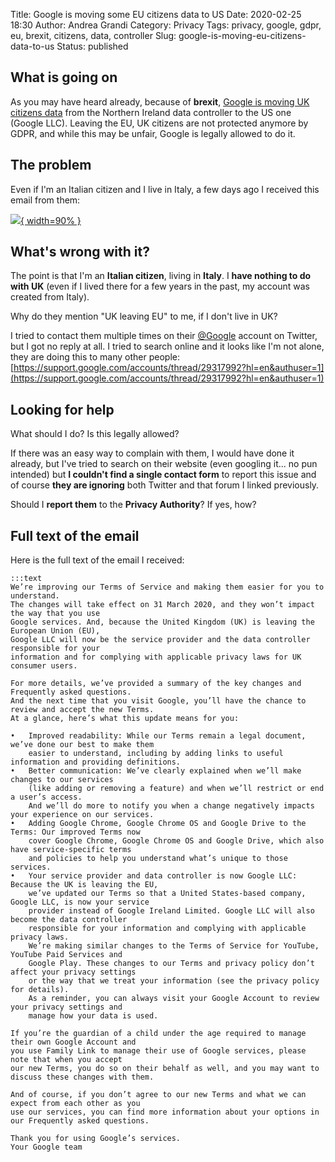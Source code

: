 Title: Google is moving some EU citizens data to US
Date: 2020-02-25 18:30
Author: Andrea Grandi
Category: Privacy
Tags: privacy, google, gdpr, eu, brexit, citizens, data, controller
Slug: google-is-moving-eu-citizens-data-to-us
Status: published

## What is going on

As you may have heard already, because of **brexit**, [Google is moving UK citizens data](https://www.independent.co.uk/life-style/gadgets-and-tech/news/google-uk-us-data-brexit-gdpr-trump-protection-information-a9348191.html) from the Northern Ireland data controller to the US one (Google LLC).
Leaving the EU, UK citizens are not protected anymore by GDPR, and while this may be unfair, Google is legally allowed to do it.

## The problem

Even if I'm an Italian citizen and I live in Italy, a few days ago I received this email from them:

[![]({static}/images/2020/02/google-data-controller-email.png){ width=90% }]({static}/images/2020/02/google-data-controller-email.png)

## What's wrong with it?

The point is that I'm an **Italian citizen**, living in **Italy**. 
I **have nothing to do with UK** (even if I lived there for a few years in the past, my account was created from Italy).

Why do they mention "UK leaving EU" to me, if I don't live in UK?

I tried to contact them multiple times on their [@Google](https://twitter.com/Google) account on Twitter, but I got no reply at all. I tried to search online and it looks like I'm not alone, they are doing this to many other people: [https://support.google.com/accounts/thread/29317992?hl=en&authuser=1](https://support.google.com/accounts/thread/29317992?hl=en&authuser=1)

## Looking for help

What should I do? Is this legally allowed?

If there was an easy way to complain with them, I would have done it already, but I've tried to search on their website 
(even googling it... no pun intended) but **I couldn't find a single contact form** to report this issue and of course **they are ignoring** both Twitter and that forum I linked previously.

Should I **report them** to the **Privacy Authority**? If yes, how?

## Full text of the email

Here is the full text of the email I received:

    :::text
    We’re improving our Terms of Service and making them easier for you to understand. 
    The changes will take effect on 31 March 2020, and they won’t impact the way that you use 
    Google services. And, because the United Kingdom (UK) is leaving the European Union (EU), 
    Google LLC will now be the service provider and the data controller responsible for your 
    information and for complying with applicable privacy laws for UK consumer users.

    For more details, we’ve provided a summary of the key changes and Frequently asked questions. 
    And the next time that you visit Google, you’ll have the chance to review and accept the new Terms. 
    At a glance, here’s what this update means for you:

    • 	Improved readability: While our Terms remain a legal document, we’ve done our best to make them 
        easier to understand, including by adding links to useful information and providing definitions.
    • 	Better communication: We’ve clearly explained when we’ll make changes to our services 
        (like adding or removing a feature) and when we’ll restrict or end a user’s access. 
        And we’ll do more to notify you when a change negatively impacts your experience on our services.
    • 	Adding Google Chrome, Google Chrome OS and Google Drive to the Terms: Our improved Terms now 
        cover Google Chrome, Google Chrome OS and Google Drive, which also have service-specific terms 
        and policies to help you understand what’s unique to those services.
    • 	Your service provider and data controller is now Google LLC: Because the UK is leaving the EU, 
        we’ve updated our Terms so that a United States-based company, Google LLC, is now your service 
        provider instead of Google Ireland Limited. Google LLC will also become the data controller 
        responsible for your information and complying with applicable privacy laws. 
        We’re making similar changes to the Terms of Service for YouTube, YouTube Paid Services and 
        Google Play. These changes to our Terms and privacy policy don’t affect your privacy settings 
        or the way that we treat your information (see the privacy policy for details). 
        As a reminder, you can always visit your Google Account to review your privacy settings and 
        manage how your data is used.
    
    If you’re the guardian of a child under the age required to manage their own Google Account and 
    you use Family Link to manage their use of Google services, please note that when you accept 
    our new Terms, you do so on their behalf as well, and you may want to discuss these changes with them.
    
    And of course, if you don’t agree to our new Terms and what we can expect from each other as you 
    use our services, you can find more information about your options in our Frequently asked questions.
    
    Thank you for using Google’s services.
    Your Google team
